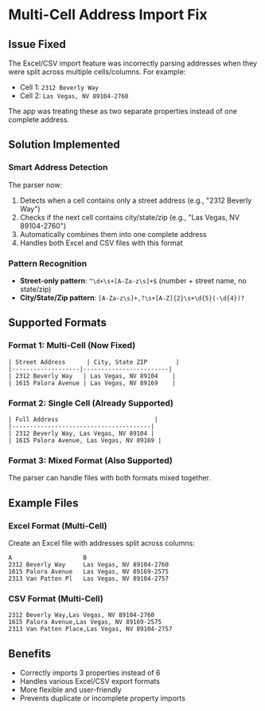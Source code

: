 # Multi-Cell Address Import Fix

## Issue Fixed
The Excel/CSV import feature was incorrectly parsing addresses when they were split across multiple cells/columns. For example:
- Cell 1: `2312 Beverly Way`
- Cell 2: `Las Vegas, NV 89104-2760`

The app was treating these as two separate properties instead of one complete address.

## Solution Implemented

### Smart Address Detection
The parser now:
1. Detects when a cell contains only a street address (e.g., "2312 Beverly Way")
2. Checks if the next cell contains city/state/zip (e.g., "Las Vegas, NV 89104-2760")
3. Automatically combines them into one complete address
4. Handles both Excel and CSV files with this format

### Pattern Recognition
- **Street-only pattern**: `^\d+\s+[A-Za-z\s]+$` (number + street name, no state/zip)
- **City/State/Zip pattern**: `[A-Za-z\s]+,?\s+[A-Z]{2}\s+\d{5}(-\d{4})?`

## Supported Formats

### Format 1: Multi-Cell (Now Fixed)
```
| Street Address      | City, State ZIP        |
|-------------------|------------------------|
| 2312 Beverly Way   | Las Vegas, NV 89104    |
| 1615 Palora Avenue | Las Vegas, NV 89169    |
```

### Format 2: Single Cell (Already Supported)
```
| Full Address                           |
|---------------------------------------|
| 2312 Beverly Way, Las Vegas, NV 89104 |
| 1615 Palora Avenue, Las Vegas, NV 89169 |
```

### Format 3: Mixed Format (Also Supported)
The parser can handle files with both formats mixed together.

## Example Files

### Excel Format (Multi-Cell)
Create an Excel file with addresses split across columns:
```
A                    B
2312 Beverly Way     Las Vegas, NV 89104-2760
1615 Palora Avenue   Las Vegas, NV 89169-2575
2313 Van Patten Pl   Las Vegas, NV 89104-2757
```

### CSV Format (Multi-Cell)
```csv
2312 Beverly Way,Las Vegas, NV 89104-2760
1615 Palora Avenue,Las Vegas, NV 89169-2575
2313 Van Patten Place,Las Vegas, NV 89104-2757
```

## Benefits
- Correctly imports 3 properties instead of 6
- Handles various Excel/CSV export formats
- More flexible and user-friendly
- Prevents duplicate or incomplete property imports